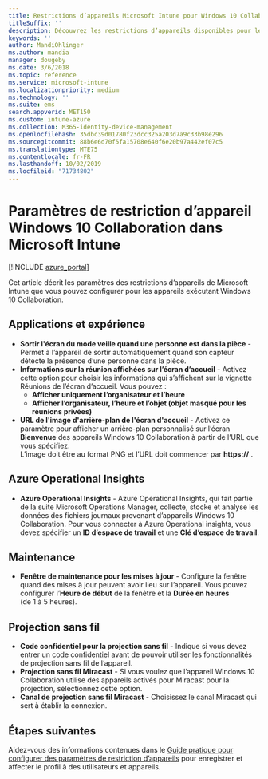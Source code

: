 ```yaml
---
title: Restrictions d’appareils Microsoft Intune pour Windows 10 Collaboration
titleSuffix: ''
description: Découvrez les restrictions d’appareils disponibles pour les appareils exécutant Windows 10 Collaboration.
keywords: ''
author: MandiOhlinger
ms.author: mandia
manager: dougeby
ms.date: 3/6/2018
ms.topic: reference
ms.service: microsoft-intune
ms.localizationpriority: medium
ms.technology: ''
ms.suite: ems
search.appverid: MET150
ms.custom: intune-azure
ms.collection: M365-identity-device-management
ms.openlocfilehash: 35dbc39d01780f23dcc325a203d7a9c33b98e296
ms.sourcegitcommit: 88b6e6d70f5fa15708e640f6e20b97a442ef07c5
ms.translationtype: MTE75
ms.contentlocale: fr-FR
ms.lasthandoff: 10/02/2019
ms.locfileid: "71734802"
---
```

# <a name="microsoft-intune-windows-10-team-device-restriction-settings"></a>Paramètres de restriction d’appareil Windows 10 Collaboration dans Microsoft Intune

[!INCLUDE [azure_portal](../includes/azure_portal.md)]

Cet article décrit les paramètres des restrictions d’appareils de Microsoft Intune que vous pouvez configurer pour les appareils exécutant Windows 10 Collaboration.


## <a name="apps-and-experience"></a>Applications et expérience

- **Sortir l'écran du mode veille quand une personne est dans la pièce** - Permet à l’appareil de sortir automatiquement quand son capteur détecte la présence d’une personne dans la pièce.
- **Informations sur la réunion affichées sur l’écran d’accueil** - Activez cette option pour choisir les informations qui s’affichent sur la vignette Réunions de l’écran d’accueil. Vous pouvez :
  - **Afficher uniquement l’organisateur et l’heure**
  - **Afficher l’organisateur, l’heure et l’objet (objet masqué pour les réunions privées)**
- **URL de l'image d'arrière-plan de l'écran d'accueil** - Activez ce paramètre pour afficher un arrière-plan personnalisé sur l’écran **Bienvenue** des appareils Windows 10 Collaboration à partir de l’URL que vous spécifiez.<br>L’image doit être au format PNG et l’URL doit commencer par **https://** .

## <a name="azure-operational-insights"></a>Azure Operational Insights

- **Azure Operational Insights** - Azure Operational Insights, qui fait partie de la suite Microsoft Operations Manager, collecte, stocke et analyse les données des fichiers journaux provenant d’appareils Windows 10 Collaboration.
Pour vous connecter à Azure Operational insights, vous devez spécifier un **ID d’espace de travail** et une **Clé d’espace de travail**.

## <a name="maintenance"></a>Maintenance

- **Fenêtre de maintenance pour les mises à jour** - Configure la fenêtre quand des mises à jour peuvent avoir lieu sur l’appareil. Vous pouvez configurer l’**Heure de début** de la fenêtre et la **Durée en heures** (de 1 à 5 heures).

## <a name="wireless-projection"></a>Projection sans fil

- **Code confidentiel pour la projection sans fil** - Indique si vous devez entrer un code confidentiel avant de pouvoir utiliser les fonctionnalités de projection sans fil de l’appareil.
- **Projection sans fil Miracast** - Si vous voulez que l’appareil Windows 10 Collaboration utilise des appareils activés pour Miracast pour la projection, sélectionnez cette option.
- **Canal de projection sans fil Miracast** - Choisissez le canal Miracast qui sert à établir la connexion.


## <a name="next-steps"></a>Étapes suivantes

Aidez-vous des informations contenues dans le [Guide pratique pour configurer des paramètres de restriction d’appareils](../device-restrictions-configure.md) pour enregistrer et affecter le profil à des utilisateurs et appareils.
